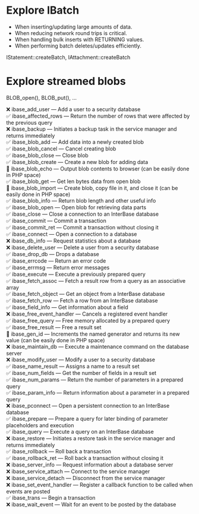# Explore IBatch

- When inserting/updating large amounts of data.
- When reducing network round trips is critical.
- When handling bulk inserts with RETURNING values.
- When performing batch deletes/updates efficiently.

IStatement::createBatch, IAttachment::createBatch


# Explore streamed blobs

BLOB_open(), BLOB_put(), ...

❌ ibase_add_user — Add a user to a security database<br>
✅ ibase_affected_rows — Return the number of rows that were affected by the previous query<br>
❌ ibase_backup — Initiates a backup task in the service manager and returns immediately<br>
✅ ibase_blob_add — Add data into a newly created blob<br>
✅ ibase_blob_cancel — Cancel creating blob<br>
✅ ibase_blob_close — Close blob<br>
✅ ibase_blob_create — Create a new blob for adding data<br>
🚫 ibase_blob_echo — Output blob contents to browser (can be easily done in PHP space)<br>
✅ ibase_blob_get — Get len bytes data from open blob<br>
🚫 ibase_blob_import — Create blob, copy file in it, and close it (can be easily done in PHP space)<br>
✅ ibase_blob_info — Return blob length and other useful info<br>
✅ ibase_blob_open — Open blob for retrieving data parts<br>
✅ ibase_close — Close a connection to an InterBase database<br>
✅ ibase_commit — Commit a transaction<br>
✅ ibase_commit_ret — Commit a transaction without closing it<br>
✅ ibase_connect — Open a connection to a database<br>
❌ ibase_db_info — Request statistics about a database<br>
❌ ibase_delete_user — Delete a user from a security database<br>
✅ ibase_drop_db — Drops a database<br>
✅ ibase_errcode — Return an error code<br>
✅ ibase_errmsg — Return error messages<br>
✅ ibase_execute — Execute a previously prepared query<br>
✅ ibase_fetch_assoc — Fetch a result row from a query as an associative array<br>
✅ ibase_fetch_object — Get an object from a InterBase database<br>
✅ ibase_fetch_row — Fetch a row from an InterBase database<br>
✅ ibase_field_info — Get information about a field<br>
❌ ibase_free_event_handler — Cancels a registered event handler<br>
✅ ibase_free_query — Free memory allocated by a prepared query<br>
✅ ibase_free_result — Free a result set<br>
🚫 ibase_gen_id — Increments the named generator and returns its new value (can be easily done in PHP space)<br>
❌ ibase_maintain_db — Execute a maintenance command on the database server<br>
❌ ibase_modify_user — Modify a user to a security database<br>
✅ ibase_name_result — Assigns a name to a result set<br>
✅ ibase_num_fields — Get the number of fields in a result set<br>
✅ ibase_num_params — Return the number of parameters in a prepared query<br>
✅ ibase_param_info — Return information about a parameter in a prepared query<br>
❌ ibase_pconnect — Open a persistent connection to an InterBase database<br>
✅ ibase_prepare — Prepare a query for later binding of parameter placeholders and execution<br>
✅ ibase_query — Execute a query on an InterBase database<br>
❌ ibase_restore — Initiates a restore task in the service manager and returns immediately<br>
✅ ibase_rollback — Roll back a transaction<br>
✅ ibase_rollback_ret — Roll back a transaction without closing it<br>
❌ ibase_server_info — Request information about a database server<br>
❌ ibase_service_attach — Connect to the service manager<br>
❌ ibase_service_detach — Disconnect from the service manager<br>
❌ ibase_set_event_handler — Register a callback function to be called when events are posted<br>
✅ ibase_trans — Begin a transaction<br>
❌ ibase_wait_event — Wait for an event to be posted by the database<br>
